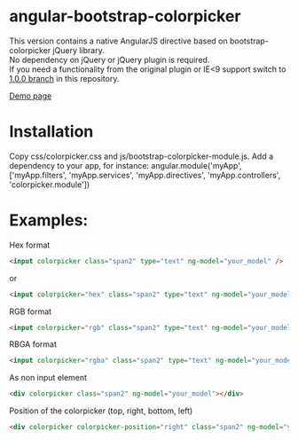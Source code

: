 angular-bootstrap-colorpicker
=============================

This version contains a native AngularJS directive based on bootstrap-colorpicker jQuery library.<br />
No dependency on jQuery or jQuery plugin is required.<br />
If you need a functionality from the original plugin or IE&lt;9 support switch to <a href="https://github.com/buberdds/angular-bootstrap-colorpicker/tree/1.0.0">1.0.0 branch</a> in this repository.

<a href="http://web.hostdmk.net/github/colorpicker_v2/" target="_blank">Demo page</a>

Installation
===============================
Copy css/colorpicker.css and js/bootstrap-colorpicker-module.js.
Add a dependency to your app, for instance:
angular.module('myApp', ['myApp.filters', 'myApp.services', 'myApp.directives', 'myApp.controllers', 'colorpicker.module'])

Examples:
===============================

Hex format
```html
<input colorpicker class="span2" type="text" ng-model="your_model" />
```
or
```html
<input colorpicker="hex" class="span2" type="text" ng-model="your_model" />
```

RGB format
```html
<input colorpicker="rgb" class="span2" type="text" ng-model="your_model" />
```

RBGA format
```html
<input colorpicker="rgba" class="span2" type="text" ng-model="your_model" />
```

As non input element
```html
<div colorpicker class="span2" ng-model="your_model"></div>
```

Position of the colorpicker (top, right, bottom, left)
```html
<div colorpicker colorpicker-position="right" class="span2" ng-model="your_model"></div>
```